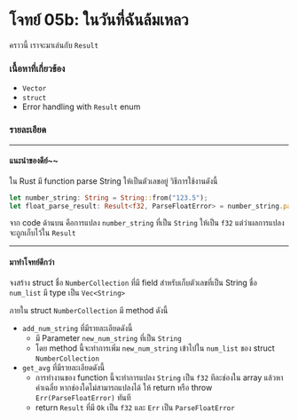 # โจทย์ 05b: ในวันที่ฉันล้มเหลว
คราวนี้ เราจะมาเล่นกับ `Result`

### เนื้อหาที่เกี่ยวข้อง
- `Vector`
- `struct`
- Error handling with `Result` enum

### รายละเอียด
---
#### แนะนำของดีย์~~
ใน Rust มี function parse String ให้เป็นตัวเลขอยู่ วิธีการใช้งานดังนี้
```rust
let number_string: String = String::from("123.5");
let float_parse_result: Result<f32, ParseFloatError> = number_string.parse::<f32>();
```
จาก code ด้านบน คือการแปลง `number_string` ที่เป็น `String` ให้เป็น `f32` แต่ว่าผลการแปลง จะถูกเก็บไว้ใน `Result`

---
#### มาทำโจทย์ดีกว่า 
จงสร้าง struct ชื่อ `NumberCollection` ที่มี field สำหรับเก็บตัวเลขที่เป็น String ชื่อ `num_list` มี type เป็น `Vec<String>`

ภายใน struct `NumberCollection` มี method ดังนี้
- `add_num_string` ที่มีรายละเอียดดังนี้
    - มี Parameter `new_num_string` ที่เป็น `String`
    - โดย method นี้จะทำการเพิ่ม `new_num_string` เข้าไปใน `num_list` ของ struct `NumberCollection`
- `get_avg` ที่มีรายละเอียดดังนี้
    - การทำงานของ function นี้จะทำการแปลง `String` เป็น `f32` ทีละช่องใน array แล้วหาค่าเฉลี่ย หากช่องใดไม่สามารถแปลงได้ ให้ return หรือ throw `Err(ParseFloatError)` ทันที
    - return `Result` ที่มี `Ok` เป็น `f32` และ `Err` เป็น `ParseFloatError`